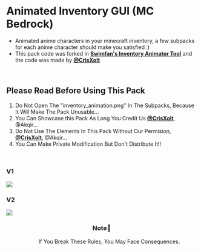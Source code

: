 # Animated Inventory GUI (MC Bedrock)
<DOCTYPE html>
<html>
  <ul>
  <li>Animated anime characters in your minecraft inventory, a few subpacks for each anime character should make you satisfied :)</li>
  <li>This pack code was forked in <a href="https://github.com/Swedeachu/MCPE-Inventory-Animator"><b>Swimfan's Inventory Animator Tool</b></a> and the code was made by <b><a href="https://github.com/CrisXolt">@CrisXolt</a></b></b></a></li>
  </ul>
  <br>
<h2> Please Read Before Using This Pack </h2>

<ol>
  <li>Do Not Open The "inventory_animation.png" In The Subpacks, Because It Will Make The Pack Unusable...</li> 
  <li>You Can Showcase this Pack As Long You Credit Us <b><a href="https://github.com/CrisXolt">@CrisXolt</a></b>, @Akqir...</li> 
  <li>Do Not Use The Elements In This Pack Without Our Permision, <b><a href="https://github.com/CrisXolt">@CrisXolt</a></b>, @Akqir...</li> 
  <li>You Can Make Private Modification But Don't Distribute It!!</li> 
</ol>
<br>
<div>
  <h3>V1</h3>
<a href="https://youtu.be/aakA7UrQl88">
  <img src="https://i9.ytimg.com/vi_webp/aakA7UrQl88/maxresdefault.webp?v=63510b99&sqp=COSOnasG&rs=AOn4CLB8O6KAG71yJYuRsRLrZWVs5EwlKw"></img>
</a>
  <h3>V2</h3>
<a href="https://youtu.be/wFLH5QmgEIU">
  <img src="https://i9.ytimg.com/vi_webp/wFLH5QmgEIU/maxresdefault.webp?v=644be424&sqp=COSOnasG&rs=AOn4CLA4jRzsJifRpqFO51tYsMirkI07nw"></img>
</a>
</div>

  <h3 align="center" >Note📔</h3>
 <dd  align="center">If You Break These Rules, You May Face Consequences.</dd>
</html>
